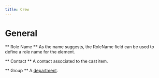 ```yaml
---
title: Crew
---
```


# General

** Role Name ** As the name suggests, the RoleName field can be used to define a role name for the element.

** Contact ** A contact associated to the cast item.

** Group ** A [department](02_departments.mdx).
